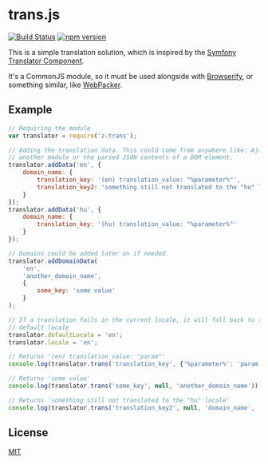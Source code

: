 # trans.js
[![Build Status](https://travis-ci.org/ZeeCoder/z-trans.svg?branch=master)](https://travis-ci.org/ZeeCoder/z-trans)
[![npm version](https://badge.fury.io/js/z-trans.svg)](http://badge.fury.io/js/z-trans)

This is a simple translation solution, which is inspired by the [Symfony
Translator Component](http://symfony.com/doc/current/components/translation/introduction.html).

It's a CommonJS module, so it must be used alongside with [Browserify](http://browserify.org/), or
something similar, like [WebPacker](http://webpack.github.io/).

## Example
```js
// Requiring the module
var translator = require('z-trans');

// Adding the translation data. This could come from anywhere like: Ajax, jsonp,
// another module or the parsed JSON contents of a DOM element.
translator.addData('en', {
    domain_name: {
        translation_key: '(en) translation_value: "%parameter%"',
        translation_key2: 'something still not translated to the "hu" locale',
    }
});
translator.addData('hu', {
    domain_name: {
        translation_key: '(hu) translation_value: "%parameter%"'
    }
});

// Domains could be added later on if needed.
translator.addDomainData(
    'en',
    'another_domain_name',
    {
        some_key: 'some value'
    }
);

// If a translation fails in the current locale, it will fall back to the
// default locale
translator.defaultLocale = 'en';
translator.locale = 'en';

// Returns '(en) translation_value: "param"'
console.log(translator.trans('translation_key', {'%parameter%': 'param'}, 'domain_name'));

// Returns 'some value'
console.log(translator.trans('some_key', null, 'another_domain_name'));

// Returns 'something still not translated to the "hu" locale'
console.log(translator.trans('translation_key2', null, 'domain_name', 'hu'));
```

## License
[MIT](LICENSE)

